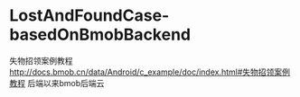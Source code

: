 # LostAndFoundCase-basedOnBmobBackend

 失物招领案例教程   http://docs.bmob.cn/data/Android/c_example/doc/index.html#失物招领案例教程
    后端以来bmob后端云
